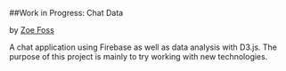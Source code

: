 ##Work in Progress: Chat Data

by <a href="http://zoefoss.com">Zoe Foss</a>

A chat application using Firebase as well as data analysis with D3.js. The purpose of this project is mainly to try working with new technologies.


